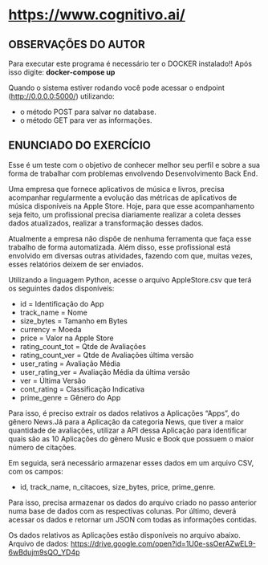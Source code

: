 # https://www.cognitivo.ai/

## OBSERVAÇÕES DO AUTOR

 Para executar este programa é necessário ter o DOCKER instalado!!
 Após isso digite: **docker-compose up**
 
 Quando o sistema estiver rodando você pode acessar o endpoint (http://0.0.0.0:5000/) utilizando:<br>
 * o método POST para salvar no database.
 * o método GET para ver as informações.
 
## ENUNCIADO DO EXERCÍCIO
 Esse é um teste com o objetivo de conhecer melhor seu perfil e sobre a sua forma de trabalhar com problemas envolvendo Desenvolvimento Back End.

 Uma empresa que fornece aplicativos de música e livros, precisa acompanhar regularmente a evolução das métricas de aplicativos de música disponíveis na Apple Store. Hoje, para que esse acompanhamento seja feito, um profissional precisa diariamente realizar a coleta desses dados atualizados, realizar a transformação desses dados.

 Atualmente a empresa não dispõe de nenhuma ferramenta que faça esse trabalho de forma automatizada. Além disso, esse profissional está envolvido em diversas outras atividades, fazendo com que, muitas vezes, esses relatórios deixem de ser enviados.

 Utilizando a linguagem Python, acesse o arquivo AppleStore.csv que terá os seguintes dados disponíveis: 
  * id = Identificação do App
  * track_name = Nome
  * size_bytes = Tamanho em Bytes
  * currency = Moeda
  * price = Valor na Apple Store
  * rating_count_tot = Qtde de Avaliações
  * rating_count_ver = Qtde de Avaliações última versão 
  * user_rating = Avaliação Média 
  * user_rating_ver = Avaliação Média da última versão 
  * ver = Última Versão 
  * cont_rating = Classificação Indicativa 
  * prime_genre = Gênero do App  
  
 Para isso, é preciso extrair os dados relativos a Aplicações “Apps”, do gênero News.Já para a Aplicação da categoria News, que tiver a maior quantidade de avaliações, utilizar a API dessa Aplicação para identificar quais são as 10 Aplicações do gênero Music e Book que possuem o maior número de citações.
 
 Em seguida, será necessário armazenar esses dados em um arquivo CSV, com os campos:
   * id, track_name, n_citacoes, size_bytes, price, prime_genre.
 
 Para isso, precisa armazenar os dados do arquivo criado no passo anterior numa base de dados com as respectivas colunas. Por último, deverá acessar os dados e retornar um JSON com todas as informações contidas.
 
 Os dados relativos as Aplicações estão disponíveis no arquivo abaixo. Arquivo de dados: https://drive.google.com/open?id=1U0e-ssOerAZwEL9-6wBdujm9sQO_YD4p
